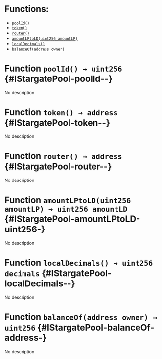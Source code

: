 

# Functions:
- [`poolId()`](#IStargatePool-poolId--)
- [`token()`](#IStargatePool-token--)
- [`router()`](#IStargatePool-router--)
- [`amountLPtoLD(uint256 amountLP)`](#IStargatePool-amountLPtoLD-uint256-)
- [`localDecimals()`](#IStargatePool-localDecimals--)
- [`balanceOf(address owner)`](#IStargatePool-balanceOf-address-)



# Function `poolId() → uint256` {#IStargatePool-poolId--}
No description




# Function `token() → address` {#IStargatePool-token--}
No description




# Function `router() → address` {#IStargatePool-router--}
No description




# Function `amountLPtoLD(uint256 amountLP) → uint256 amountLD` {#IStargatePool-amountLPtoLD-uint256-}
No description




# Function `localDecimals() → uint256 decimals` {#IStargatePool-localDecimals--}
No description




# Function `balanceOf(address owner) → uint256` {#IStargatePool-balanceOf-address-}
No description




